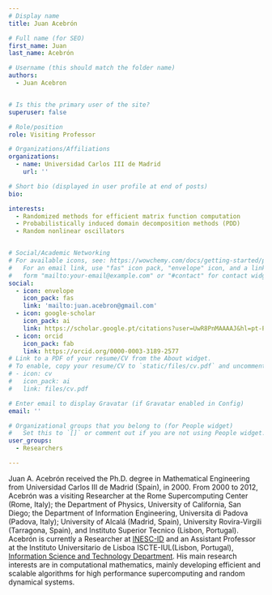 ```yaml
---
# Display name
title: Juan Acebrón

# Full name (for SEO)
first_name: Juan
last_name: Acebrón

# Username (this should match the folder name)
authors:
  - Juan Acebron


# Is this the primary user of the site?
superuser: false

# Role/position
role: Visiting Professor

# Organizations/Affiliations
organizations:
  - name: Universidad Carlos III de Madrid
    url: ''

# Short bio (displayed in user profile at end of posts)
bio: 

interests:
  - Randomized methods for efficient matrix function computation
  - Probabilistically induced domain decomposition methods (PDD)
  - Random nonlinear oscillators 


# Social/Academic Networking
# For available icons, see: https://wowchemy.com/docs/getting-started/page-builder/#icons
#   For an email link, use "fas" icon pack, "envelope" icon, and a link in the
#   form "mailto:your-email@example.com" or "#contact" for contact widget.
social:
  - icon: envelope
    icon_pack: fas
    link: 'mailto:juan.acebron@gmail.com'
  - icon: google-scholar
    icon_pack: ai
    link: https://scholar.google.pt/citations?user=UwR8PnMAAAAJ&hl=pt-PT
  - icon: orcid
    icon_pack: fab
    link: https://orcid.org/0000-0003-3189-2577
# Link to a PDF of your resume/CV from the About widget.
# To enable, copy your resume/CV to `static/files/cv.pdf` and uncomment the lines below.
# - icon: cv
#   icon_pack: ai
#   link: files/cv.pdf

# Enter email to display Gravatar (if Gravatar enabled in Config)
email: ''

# Organizational groups that you belong to (for People widget)
#   Set this to `[]` or comment out if you are not using People widget.
user_groups:
  - Researchers

---
```


Juan A. Acebrón received the Ph.D. degree in Mathematical Engineering from Universidad Carlos III de Madrid (Spain), in 2000. From 2000 to 2012, Acebrón was a visiting Researcher at the Rome Supercomputing Center (Rome, Italy); the Department of Physics, University of California, San Diego; the Department of Information Engineering, Universita di Padova (Padova, Italy); University of Alcalá (Madrid, Spain), University Rovira-Virgili (Tarragona, Spain), and Instituto Superior Tecnico (Lisbon, Portugal). Acebrón is currently a Researcher at [INESC-ID](https://www.inesc-id.pt/) and an Assistant Professor at the Instituto Universitario de Lisboa ISCTE-IUL(Lisbon, Portugal), [Information Science and Technology Department](https://www.iscte-iul.pt/conteudos/iscte/organization/departments/information-science-and-technology/329/presentation). His main research interests are in computational mathematics, mainly developing efficient and scalable algorithms for high performance supercomputing and random dynamical systems.